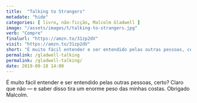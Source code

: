 ```yaml
---
title:  "Talking to Strangers"
metadate: "hide"
categories: [ livro, não-ficção, Malcolm Gladwell ]
image: "/assets/images/t/talking-to-strangers.jpg"
verb: "Compre"
finalurl: "https://amzn.to/31zp2dV"
visit: "https://amzn.to/31zp2dV"
short: "É muito fácil entender e ser entendido pelas outras pessoas, certo? Claro que não — e saber disso tira um enorme peso das minhas costas. Obrigado Malcolm."
permalink: /gladwell-talking
permalink: /gladwell-talking/
date: 2019-09-18 14:00
---
```

É muito fácil entender e ser entendido pelas outras pessoas, certo? Claro que não — e saber disso tira um enorme peso das minhas costas. Obrigado Malcolm.